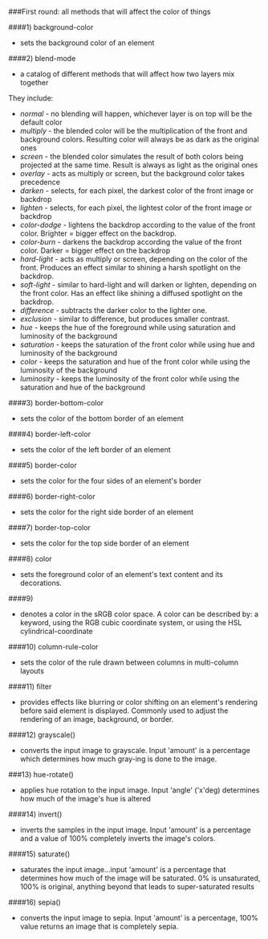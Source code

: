 <!-- examples of css we find -->

###First round: all methods that will affect the color of things

####1) background-color
* sets the background color of an element

####2) blend-mode
* a catalog of different methods that will affect how two layers mix together

They include:
* *normal* - no blending will happen, whichever layer is on top will be the default color
* *multiply* - the blended color will be the multiplication of the front and background colors. Resulting
color will always be as dark as the original ones
* *screen* - the blended color simulates the result of both colors being projected at the same time. Result
is always as light as the original ones
* *overlay* - acts as multiply or screen, but the background color takes precedence
* *darken* - selects, for each pixel, the darkest color of the front image or backdrop
* *lighten* - selects, for each pixel, the lightest color of the front image or backdrop
* *color-dodge* - lightens the backdrop according to the value of the front color. Brighter =
bigger effect on the backdrop.
* *color-burn* - darkens the backdrop according the value of the front color. Darker = bigger
effect on the backdrop
* *hard-light* - acts as multiply or screen, depending on the color of the front. Produces an effect similar to
shining a harsh spotlight on the backdrop.
* *soft-light* -  similar to hard-light and will darken or lighten, depending on the front color. Has an effect
like shining a diffused spotlight on the backdrop.
* *difference* - subtracts the darker color to the lighter one.
* *exclusion* - similar to difference, but produces smaller contrast.
* *hue* - keeps the hue of the foreground while using saturation and luminosity of the background
* *saturation* - keeps the saturation of the front color while using hue and luminosity of the background
* *color* - keeps the saturation and hue of the front color while using the luminosity of the background
* *luminosity* - keeps the luminosity of the front color while using the saturation and hue of the background

####3) border-bottom-color
* sets the color of the bottom border of an element

####4) border-left-color
* sets the color of the left border of an element

####5) border-color
* sets the color for the four sides of an element's border

####6) border-right-color
* sets the color for the right side border of an element

####7) border-top-color
* sets the color for the top side border of an element

####8) color
* sets the foreground color of an element's text content and its decorations.

####9) <color>
* denotes a color in the sRGB color space. A color can be described by: a keyword, using the RGB cubic coordinate
system, or using the HSL cylindrical-coordinate

####10) column-rule-color
* sets the color of the rule drawn between columns in multi-column layouts

####11) filter
* provides effects like blurring or color shifting on an element's rendering before said element is
displayed. Commonly used to adjust the rendering of an image, background, or border.

####12) grayscale()
* converts the input image to grayscale. Input 'amount' is a percentage which determines how much gray-ing
is done to the image.

###13) hue-rotate()
* applies hue rotation to the input image. Input 'angle' ('x'deg) determines how much of the image's
hue is altered

####14) invert()
* inverts the samples in the input image. Input 'amount' is a percentage and a value of 100% completely
inverts the image's colors.

####15) saturate()
* saturates the input image...input 'amount' is a percentage that determines how much of the image will
be saturated. 0% is unsaturated, 100% is original, anything beyond that leads to super-saturated results

####16) sepia()
* converts the input image to sepia. Input 'amount' is a percentage, 100% value returns an image that is
completely sepia.
